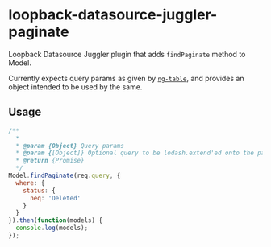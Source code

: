 # loopback-datasource-juggler-paginate

Loopback Datasource Juggler plugin that adds `findPaginate` method to Model.

Currently expects query params as given by [`ng-table`][1], and provides an object intended to be used by the same.

## Usage

```JavaScript
/**
  *
  * @param {Object} Query params
  * @param {[Object]} Optional query to be lodash.extend'ed onto the pagination query
  * @return {Promise}
  */
Model.findPaginate(req.query, {
  where: {
    status: {
      neq: 'Deleted'
    }
  }
}).then(function(models) {
  console.log(models);
});
```

[1]: https://github.com/esvit/ng-table
